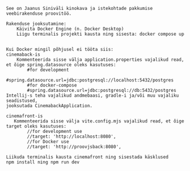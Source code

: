     See on Jaanus Siniväli kinokava ja istekohtade pakkumise veebirakenduse proovitöö.
    
    Rakenduse jooksutamine:
        Käivita Docker Engine (n. Docker Desktop)
        Liigu terminalis projekti kausta ning sisesta: docker compose up 

        
    Kui Docker mingil põhjusel ei tööta siis:
    cinemaback-is
        Kommenteerida sisse välja application.properties vajalikud read, et õige spring.datasource oleks kasutuses:
            #for development
            #spring.datasource.url=jdbc:postgresql://localhost:5432/postgres
            #for docker-compose
            #spring.datasource.url=jdbc:postgresql://db:5432/postgres
    Intellij-s teha vajalikud andmebaasi, gradle-i ja/või muu vajaliku seadistused,
    jooksutada CinemabackApplication.
    
    cinemafront-is
       Kommenteerida sisse välja vite.config.mjs vajalikud read, et õige target oleks kasutuses:
            //for development use
            //target: 'http://localhost:8080',
            //for Docker use
            //target: 'http://proovjsback:8080',
    
    Liikuda terminalis kausta cinemafront ning sisestada käsklused 
    npm install ning npm run dev 
